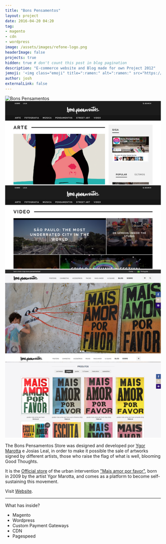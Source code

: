 ```yaml
---
title: "Bons Pensamentos"
layout: project
date: 2016-04-20 04:20
tag: 
- magento
- cdn
- wordpress
image: /assets/images/refone-logo.png
headerImage: false
projects: true
hidden: true # don't count this post in blog pagination
description: "E-commerce website and Blog made for own Project 2012"
jemoji: '<img class="emoji" title=":ramen:" alt=":ramen:" src="https://assets.github.com/images/icons/emoji/unicode/1f35c.png" height="20" width="20" align="absmiddle">'
author: josh
externalLink: false
---
```


![Bons Pensamentos](http://loja.bonspensamentos.com/media/wysiwyg/header-facebook-bonspensamentos5-1130.jpg)
![Blog Screenshot](/assets/images/projects/bp04.png)
![Blog Screenshot](/assets/images/projects/bp03.png)
![Shop Screenshot](/assets/images/projects/bp01.png)
![Shop Screenshot](/assets/images/projects/bp02.png)

The Bons Pensamentos Store was designed and developed por [Ygor Marotta](http://ygormarotta.com) e Josias Leal, in order to make it possible the sale of artworks signed by different artists, those who raise the flag of what is well, blooming Good Thoughts.
 
It is the [Official store](http://loja.bonspensamentos.com) of the urban intervention ["Mais amor por favor"](http://ygormarotta.com/filter/mais-amor-por-favor), born in 2009 by the artist Ygor Marotta, and comes as a platform to become self-sustaining this movement.  

Visit [Website](http://bonspensamentos.com).

---

What has inside?

- Magento
- Wordpress
- Custom Payment Gateways
- CDN
- Pagespeed